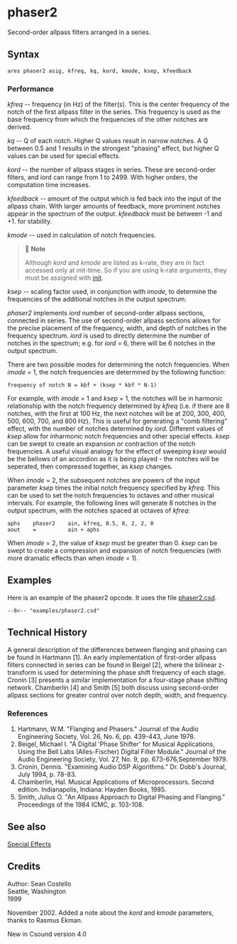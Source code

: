<!--
id:phaser2
category:Signal Modifiers:Special Effects
-->
# phaser2
Second-order allpass filters arranged in a series.

## Syntax
``` csound-orc
ares phaser2 asig, kfreq, kq, kord, kmode, ksep, kfeedback
```

### Performance

_kfreq_ -- frequency (in Hz) of the filter(s). This is the center frequency of the notch of the first allpass filter in the series. This frequency is used as the base frequency from which the frequencies of the other notches are derived.

_kq_ -- Q of each notch. Higher Q values result in narrow notches. A Q between 0.5 and 1 results in the strongest "phasing" effect, but higher Q values can be used for special effects.

_kord_ -- the number of allpass stages in series. These are second-order filters, and iord can range from 1 to 2499. With higher orders, the computation time increases.

_kfeedback_ -- amount of the output which is fed back into the input of the allpass chain. With larger amounts of feedback, more prominent notches appear in the spectrum of the output. _kfeedback_ must be between -1 and +1. for stability.

_kmode_ -- used in calculation of notch frequencies.

> :memo: **Note**
>
> Although _kord_ and _kmode_ are listed as k-rate, they are in fact accessed only at init-time. So if you are using k-rate arguments, they must be assigned with [init](../../opcodes/init).

_ksep_ -- scaling factor used, in conjunction with _imode_, to determine the frequencies of the additional notches in the output spectrum.

_phaser2_ implements _iord_ number of second-order allpass sections, connected in series. The use of second-order allpass sections allows for the precise placement of the frequency, width, and depth of notches in the frequency spectrum. _iord_ is used to directly determine the number of notches in the spectrum; e.g. for _iord_ = 6, there will be 6 notches in the output spectrum.

There are two possible modes for determining the notch frequencies. When _imode_ = 1, the notch frequencies are determined by the following function:

```
frequency of notch N = kbf + (ksep * kbf * N-1)
```

For example, with _imode_ = 1 and _ksep_ = 1, the notches will be in harmonic relationship with the notch frequency determined by _kfreq_ (i.e. if there are 8 notches, with the first at 100 Hz, the next notches will be at 200, 300, 400, 500, 600, 700, and 800 Hz). This is useful for generating a "comb filtering" effect, with the number of notches determined by _iord_. Different values of _ksep_ allow for inharmonic notch frequencies and other special effects. _ksep_ can be swept to create an expansion or contraction of the notch frequencies. A useful visual analogy for the effect of sweeping _ksep_ would be the bellows of an accordion as it is being played - the notches will be seperated, then compressed together, as _ksep_ changes.

When _imode_ = 2, the subsequent notches are powers of the input parameter _ksep_ times the initial notch frequency specified by _kfreq_. This can be used to set the notch frequencies to octaves and other musical intervals. For example, the following lines will generate 8 notches in the output spectrum, with the notches spaced at octaves of _kfreq_:

``` csound-orc
aphs    phaser2    ain, kfreq, 0.5, 8, 2, 2, 0
aout    =          ain + aphs
```

When _imode_ = 2, the value of _ksep_ must be greater than 0. _ksep_ can be swept to create a compression and expansion of notch frequencies (with more dramatic effects than when _imode_ = 1).

## Examples

Here is an example of the phaser2 opcode. It uses the file [phaser2.csd](../../examples/phaser2.csd).

``` csound-csd title="Example of the phaser2 opcode." linenums="1"
--8<-- "examples/phaser2.csd"
```

## Technical History

A general description of the differences between flanging and phasing can be found in Hartmann [1]. An early implementation of first-order allpass filters connected in series can be found in Beigel [2], where the bilinear z-transform is used for determining the phase shift frequency of each stage. Cronin [3] presents a similar implementation for a four-stage phase shifting network. Chamberlin [4] and Smith [5] both discuss using second-order allpass sections for greater control over notch depth, width, and frequency.

### References

1.   Hartmann, W.M. "Flanging and Phasers." Journal of the Audio Engineering Society, Vol. 26, No. 6, pp. 439-443, June 1978.
2.   Beigel, Michael I. "A Digital 'Phase Shifter' for Musical Applications, Using the Bell Labs (Alles-Fischer) Digital Filter Module." Journal of the Audio Engineering Society, Vol. 27, No. 9, pp. 673-676,September 1979.
3.   Cronin, Dennis. "Examining Audio DSP Algorithms." Dr. Dobb's Journal, July 1994, p. 78-83.
4.   Chamberlin, Hal. Musical Applications of Microprocessors. Second edition. Indianapolis, Indiana: Hayden Books, 1985.
5.   Smith, Julius O. "An Allpass Approach to Digital Phasing and Flanging." Proceedings of the 1984 ICMC, p. 103-108.

## See also

[Special Effects](../../sigmod/speciale)

## Credits

Author: Sean Costello<br>
Seattle, Washington<br>
1999<br>

November 2002. Added a note about the _kord_ and _kmode_ parameters, thanks to Rasmus Ekman.

New in Csound version 4.0
